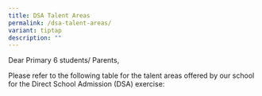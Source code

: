 ```yaml
---
title: DSA Talent Areas
permalink: /dsa-talent-areas/
variant: tiptap
description: ""
---
```

<p>Dear Primary 6 students/ Parents,</p>
<p>Please refer to the following table for the talent areas offered by our
school for the Direct School Admission (DSA) exercise:</p>